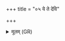 +++
title = "०५ ये ते देवि"

+++
<details><summary>मूलम् (GR)</summary>

ये ते देवि शमितारः  
पक्तारो ये च ते जनाः ।  
एते त्वा सर्वे गोप्स्यन्ति +++(Bhatt. gopsanti)+++  
मैभ्यो भैषीः शतौदने ॥
</details>